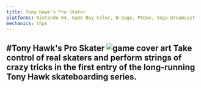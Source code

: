 ```yaml
---
title: Tony Hawk's Pro Skater
platforms: Nintendo 64, Game Boy Color, N-Gage, PSOne, Sega Dreamcast
mechanics: thps
---
```

#Tony Hawk's Pro Skater
![game cover art](//images.igdb.com/igdb/image/upload/t_thumb/disoclir8rdecoj8sdxm.jpg "Logo Title Text 1")
Take control of real skaters and perform strings of crazy tricks in the first entry of the long-running Tony Hawk skateboarding series.
-
